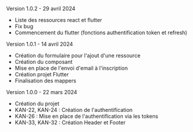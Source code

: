 Version 1.0.2 - 29 avril 2024

- Liste des ressources react et flutter
- Fix bug
- Commencement du flutter (fonctions authentification token et refresh)

Version 1.0.1 - 14 avril 2024

- Création du formulaire pour l'ajout d'une ressource
- Création du composant
- Mise en place de l'envoi d'email à l'inscription
- Création projet Flutter
- Finalisation des mappers

Version 1.0.0 - 22 mars 2024

- Création du projet
- KAN-22, KAN-24 : Création de l'authentification
- KAN-26 : Mise en place de l'authentification via les tokens 
- KAN-33, KAN-32 : Création Header et Footer
